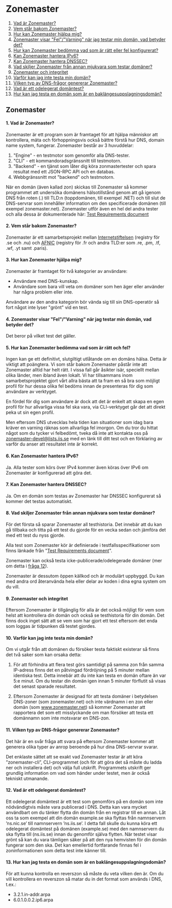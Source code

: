 Zonemaster
==========

1. [Vad är Zonemaster?](#q1)
2. [Vem står bakom Zonemaster?](#q2)
3. [Hur kan Zonemaster hjälpa mig?](#q3)
4. [Zonemaster visar "Fel"/"Varning" när jag testar min domän, vad betyder det?](#q4)
5. [Hur kan Zonemaster bedömma vad som är rätt eller fel konfigurerat?](#q5)
6. [Kan Zonemaster hantera IPv6?](#q6)
7. [Kan Zonemaster hantera DNSSEC?](#q7)
8. [Vad skiljer Zonemaster från annan mjukvara som testar domäner?](#q8)
9. [Zonemaster och integritet](#q9)
10. [Varför kan jag inte testa min domän?](#q10)
11. [Vilken typ av DNS-frågor genererar Zonemaster?](#q11)
12. [Vad är ett odelegerat domäntest?](#q12)
13. [Hur kan jag testa en domän som är en baklängesuppslagningsdomän?](#q13)

Zonemaster
----------

#### 1. Vad är Zonemaster? <a name="q1"></a>

Zonemaster är ett program som är framtaget för att hjälpa människor att kontrollera, mäta och förhoppningsvis också bättre förstå hur DNS, domain name system, fungerar. Zonemaster består av 3 huvuddelar: 
1. "Engine" - en testmotor som genomför alla DNS-tester. 
2. "CLI" - ett kommandoradsgränssnitt till testmotorn.
3. "Backend" - en tjänst som låter dig köra zonmastertester och spara resultat med ett JSON-RPC API och en databas.
4. Webbgränssnitt mot "backend" och testmotorn. 

När en domän (även kallad zon) skickas till Zonemaster så kommer programmet att undersöka domänens hälsotillstånd genom att gå igenom DNS från roten (.) till TLD:n (toppdomänen, till exempel .NET) och till slut de DNS-servrar som innehåller information om den specificerade domänen (till exempel zonemaster.net). Zonemaster utför även en hel del andra tester och alla dessa är dokumenterade här: [Test Requirements document](https://github.com/zonemaster/zonemaster/blob/master/docs/requirements/TestRequirements.md)

#### 2. Vem står bakom Zonemaster? <a name="q2"></a>

Zonemaster är ett samarbetsprojekt mellan [Internetstiftelsen](https://internetstiftelsen.se/)
(registry för .se och .nu) och [AFNIC](https://www.afnic.fr/en/)
(registry för .fr och andra TLD:er som .re, .pm, .tf, .wf, .yt samt .paris).

#### 3. Hur kan Zonemaster hjälpa mig? <a name="q3"></a>

Zonemaster är framtaget för två kategorier av användare:

  - Användare med DNS-kunskap.
  - Användare som bara vill veta om domäner som hen äger eller använder
    har några problem eller inte.

Användare av den andra kategorin bör vända sig till sin DNS-operatör
så fort något inte lyser "grönt" vid en test.

#### 4. Zonemaster visar "Fel"/"Varning" när jag testar min domän, vad betyder det? <a name="q4"></a>

Det beror på vilket test det gäller.

#### 5. Hur kan Zonemaster bedömma vad som är rätt och fel? <a name="q5"></a>

Ingen kan ge ett definitivt, slutgiltigt utlåtande om en domäns hälsa. Detta är 
viktigt att poängtera. Vi som står bakom Zonemaster påstår inte 
att Zonemaster alltid har helt rätt. I vissa fall går åsikter isär, speciellt 
mellan olika länder, men ibland även lokalt. Vi har tillsammans inom samarbetsprojektet
gjort vårt allra bästa att ta fram en så bra som möjligt profil för hur dessa
olika fel bedöms innan de presenteras för dig som användare av verktyget.

En fördel för dig som användare är dock att det är enkelt att skapa en egen profil för hur
allvarliga vissa fel ska vara, via CLI-verktyget går det att direkt peka ut sin egen profil.

Men eftersom DNS utvecklas hela tiden kan situationer som idag bara kräver en 
varning räknas som allvarliga fel imorgon. Om du tror du hittat något som du tycker
vi felbedömt, tveka då inte att kontakta oss på zonemaster-devel@lists.iis.se med en 
länk till ditt test och en förklaring av varför du anser att resultatet inte är
korrekt. 

#### 6. Kan Zonemaster hantera IPv6? <a name="q6"></a>

Ja. Alla tester som körs över IPv4 kommer även köras över IPv6 om Zonemaster är konfigurerad att göra det.

#### 7. Kan Zonemaster hantera DNSSEC? <a name="q7"></a>

Ja. Om en domän som testas av Zonemaster har DNSSEC konfigurerat så kommer det testas automatiskt.

#### 8. Vad skiljer Zonemaster från annan mjukvara som testar domäner? <a name="q8"></a>
För det första så sparar Zonemaster all testhistoria. Det innebär att du kan gå tillbaka och titta på ett test du gjorde för en vecka sedan och jämföra det med ett test du nyss gjorde.

Alla test som Zonemaster kör är definierade i testfallsspecifikationer som
finns länkade från "[Test Requirements
document](https://github.com/zonemaster/zonemaster/blob/master/docs/requirements/TestRequirements.md)".

Zonemaster kan också testa icke-publicerade/odelegerade domäner (mer om detta i [fråga 12](#q12)).

Zonemaster är dessutom öppen källkod och är modulärt uppbyggd. Du kan med andra ord återanvända
hela eller delar av koden i dina egna system om du vill.

#### 9. Zonemaster och integritet <a name="q9"></a>

Eftersom Zonemaster är tillgänglig för alla är det också möjligt för vem som helst att kontrollera din domän och också se testhistoria för din domän. Det finns dock inget sätt att se vem som har gjort ett test eftersom det enda som loggas är tidpunken då testet gjordes.

#### 10. Varför kan jag inte testa min domän? <a name="q10"></a>

Om vi utgår från att domänen du försöker testa faktiskt existerar så finns det två saker som kan orsaka detta:

1. För att förhindra att flera test görs samtidigt på samma zon från samma IP-adress finns det en påtvingad fördröjning på 5 minuter mellan identiska test. Detta innebär att du inte kan testa en domän oftare än var 5:e minut. Om du testar din domän igen innan 5 minuter förflutit så visas det senast sparade resultatet.

2. Eftersom Zonemaster är designad för att testa domäner i betydelsen DNS-zoner (som zonemaster.net) och
inte värdnamn i en zon eller domän (som www.zonemaster.net) så kommer Zonemaster att rapportera det som
ett misslyckande om man försöker att testa ett domännamn som inte motsvarar en DNS-zon.

#### 11. Vilken typ av DNS-frågor genererar Zonemaster? <a name="q11"></a>

Det här är en svår fråga att svara på eftersom Zonemaster kommer att generera olika typer av anrop
beroende på hur dina DNS-servrar svarar.

Det enklaste sättet att se exakt vad Zonemaster testar är att köra ”zonemaster-cli”, CLI-programmet
(och för att göra det så måste du ladda ner och installera det) och välja full utskrift.
Programmets utskrift ger grundlig information om vad som händer under testet, men är också tekniskt utmanande.

#### 12. Vad är ett odelegerat domäntest? <a name="q12"></a>

Ett odelegerat domäntest är ett test som genomförs på en domän som inte nödvändigtvis
måste vara publicerad i DNS.
Detta kan vara mycket användbart om du tänker flytta din domän från en registrar till en
annan.
Låt oss ta som exempel att din domän example.se ska flyttas från namnservern ’ns.nic.se’
till namnservern ’ns.iis.se’.
I detta fall skulle du kunna köra ett odelegerat domäntest på domänen (example.se) med
den namnservern du ska flytta till (ns.iis.se) innan du genomför själva flytten.
När testet visar grönt så kan du vara tämligen säker på att den nya hemvisten för din
domän fungerar som den ska.
Det kan emellertid fortfarande finnas fel i zoninformationen som detta test inte känner
till.

#### 13. Hur kan jag testa en domän som är en baklängesuppslagningsdomän? <a name="q13"></a>
För att kunna kontrolla en reverszon så måste du veta vilken den är. Om du vill kontrollera
en reverszon så matar du in det format som används i DNS, t.ex.:

  - 3.2.1.in-addr.arpa
  - 6.0.1.0.0.2.ip6.arpa

